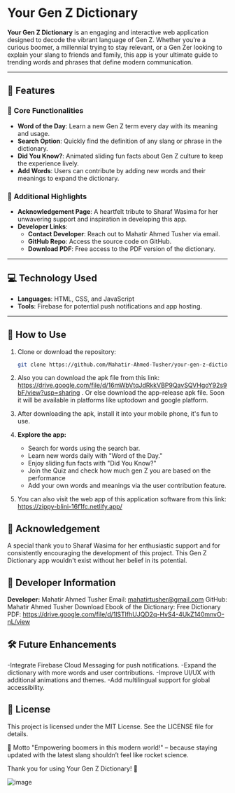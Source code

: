# Your Gen Z Dictionary

**Your Gen Z Dictionary** is an engaging and interactive web application designed to decode the vibrant language of Gen Z. Whether you’re a curious boomer, a millennial trying to stay relevant, or a Gen Zer looking to explain your slang to friends and family, this app is your ultimate guide to trending words and phrases that define modern communication.

---

## 🚀 Features

### 🌟 **Core Functionalities**
- **Word of the Day**: Learn a new Gen Z term every day with its meaning and usage.
- **Search Option**: Quickly find the definition of any slang or phrase in the dictionary.
- **Did You Know?**: Animated sliding fun facts about Gen Z culture to keep the experience lively.
- **Add Words**: Users can contribute by adding new words and their meanings to expand the dictionary.

### 🎉 **Additional Highlights**
- **Acknowledgement Page**: A heartfelt tribute to Sharaf Wasima for her unwavering support and inspiration in developing this app.
- **Developer Links**:
  - **Contact Developer**: Reach out to Mahatir Ahmed Tusher via email.
  - **GitHub Repo**: Access the source code on GitHub.
  - **Download PDF**: Free access to the PDF version of the dictionary.

---

## 💻 Technology Used

- **Languages**: HTML, CSS, and JavaScript
- **Tools**: Firebase for potential push notifications and app hosting.

---

## 📖 How to Use

1. Clone or download the repository:
   ```bash
   git clone https://github.com/Mahatir-Ahmed-Tusher/your-gen-z-dictionary.git
2. Also you can download the apk file from this link: https://drive.google.com/file/d/16mWbVtqJdRkkVBP9QavSQVHgoY92s9bF/view?usp=sharing . Or else download the app-release apk file. Soon it will be available in platforms like uptodown and google platform.
3. After downloading the apk, install it into your mobile phone, it's fun to use.
4. **Explore the app:**
     - Search for words using the search bar.
     - Learn new words daily with "Word of the Day."
     - Enjoy sliding fun facts with "Did You Know?"
     - Join the Quiz and check how much gen Z you are based on the performance
     - Add your own words and meanings via the user contribution feature.
     
5. You can also visit the web app of this application software from this link: https://zippy-blini-16f1fc.netlify.app/

## 📜 Acknowledgement
A special thank you to Sharaf Wasima for her enthusiastic support and for consistently encouraging the development of this project. This Gen Z Dictionary app wouldn't exist without her belief in its potential. 

## 🔗 Developer Information
**Developer:** Mahatir Ahmed Tusher
Email: mahatirtusher@gmail.com
GitHub: Mahatir Ahmed Tusher
Download Ebook of the Dictionary: Free Dictionary PDF: https://drive.google.com/file/d/1lSTlfhUJQD2q-HvS4-4UkZ140mnvO-nL/view

## 🛠 Future Enhancements
  -Integrate Firebase Cloud Messaging for push notifications.
  -Expand the dictionary with more words and user contributions.
  -Improve UI/UX with additional animations and themes.
  -Add multilingual support for global accessibility.
## 📃 License
This project is licensed under the MIT License. See the LICENSE file for details.

🌟 Motto
"Empowering boomers in this modern world!" – because staying updated with the latest slang shouldn’t feel like rocket science.

Thank you for using Your Gen Z Dictionary! 🎉

![image](https://github.com/user-attachments/assets/7160bcf2-2012-423c-abe7-e74ffdba2600)


